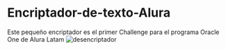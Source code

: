 # Encriptador-de-texto-Alura
Este pequeño encriptador es el primer Challenge para el programa Oracle One de Alura Latam
![desencriptador](https://github.com/VeroReinoso/Encriptador-de-texto-Alura/assets/94115162/dc14db04-4019-421e-9781-c90e8bdc310d)

